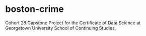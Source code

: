 # boston-crime
Cohort 28 Capstone Project for the Certificate of Data Science at Georgetown University School of Continuing Studies.
